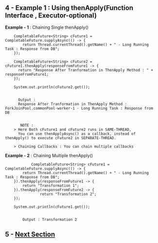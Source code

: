 
      
         
## 4 - Example 1 : Using thenApply(Function Interface , Executor-optional)

     
   **Example - 1** : Chaining Single thenApply()
     
		CompletableFuture<String> cFuture1 = CompletableFuture.supplyAsync(() -> {
			return Thread.currentThread().getName() + " - Long Running Task : Response from DB";
		});

		CompletableFuture<String> cFuture2 = cFuture1.thenApply(responseFromFuture1 -> {
		  return "Response After Tranformation in ThenApply Method : " + responseFromFuture1;
		});

		System.out.println(cFuture2.get());


	      Output : 
	      Response After Tranformation in ThenApply Method : ForkJoinPool.commonPool-worker-1 - Long Running Task : Response from DB


	       NOTE : 
		> Here Both cFuture1 and cFuture2 runs in SAME-THREAD, 
		  You can use thenApplyAsync() as a callback, instead of thenApply() to execute cFuture2 in SEPARATE-THREAD. 

		> Chaining Callbacks : You can chain multiple callbacks 
	
	

 **Example - 2** : Chaining Multiple thenApply()  
 
 
                CompletableFuture<String> cFuture1 = CompletableFuture.supplyAsync(() -> {
		    return Thread.currentThread().getName() + " - Long Running Task : Response from DB";
		}).thenApply(responseFromFuture1 -> {
		    return "Transformation 1";
		}).thenApply(responseFromFuture2 -> {
                    return "Transformation 2";
		});

		System.out.println(cFuture1.get());
		
		
	        Output : Transformation 2
		
		
		
	
## 5 - [Next Section](https://github.com/abhiSyncd/Java-8-Features-Step-By-Step/blob/master/src/e_CompletableFuture/3_c_Sequentail_Execution%20%7C%20Attaching%20thenCombine.md)



